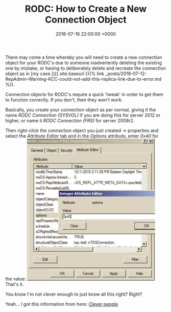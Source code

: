 ﻿---
layout: post
title:  "RODC: How to Create a New Connection Object"
date:   2018-07-16 22:00:00 +0000
categories: RODC
tags: [rodc,connection]
---
There may come a time whereby you will need to create a new connection object for your RODC's due to someone inadvertently deleting the existing one by mistake, or having to deliberately delete and recreate the connection object as in [my case.]({{ site.baseurl }}{% link _posts/2018-07-12-RepAdmin-Warning-KCC-could-not-add-this-replica-link-due-to-error.md %}).

Connection objects for RODC's require a quick 'tweak' in order to get them to function correctly.  If you don't, then they won't work.

Basically, you create your connection object as per normal, giving it the name *RODC Connection (SYSVOL)* if you are doing this for server 2012 or higher, or name it *RODC Connection (FRS)* for server 2008r2.

Then right-click the connection object you just created -> properties and select the *Attribute Editor* tab and in the *Options* attribute, enter *0x40* for the value:
![1RODC](/assets/images/1RODC.JPG)
That's it.

You *know* I'm not clever enough to just know all this right?  Right?  

Yeah... I got this information from here: [Clever people](https://support.microsoft.com/en-gb/help/3212965/events-6804-and-2843-are-logged-and-rodcs-do-not-replicate-sysvol)